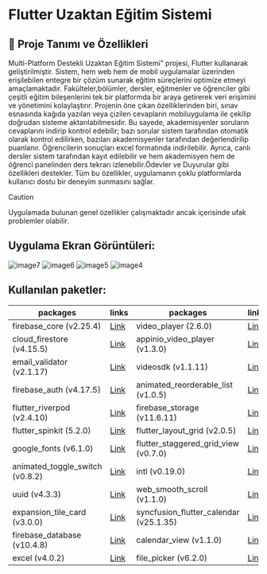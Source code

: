 # Flutter Uzaktan Eğitim Sistemi
## 🚀 Proje Tanımı ve Özellikleri
Multi-Platform Destekli Uzaktan Eğitim Sistemi" projesi, Flutter kullanarak geliştirilmiştir. Sistem, hem web hem de mobil uygulamalar üzerinden erişilebilen entegre bir çözüm sunarak eğitim süreçlerini optimize etmeyi amaçlamaktadır. Fakülteler,bölümler, dersler, eğitmenler ve öğrenciler gibi çeşitli eğitim bileşenlerini tek bir platformda bir araya getirerek veri erişimini ve yönetimini kolaylaştırır. Projenin öne çıkan özelliklerinden biri, sınav esnasında kağıda yazılan veya çizilen cevapların mobiluygulama ile çekilip doğrudan sisteme aktarılabilmesidir. Bu sayede, akademisyenler soruların cevaplarını indirip kontrol edebilir; bazı sorular sistem tarafından otomatik olarak kontrol edilirken, bazıları akademisyenler tarafından değerlendirilip puanlanır. Öğrencilerin sonuçları excel formatında indirilebilir. Ayrıca, canlı dersler sistem tarafından kayıt edilebilir ve hem akademisyen hem de öğrenci panelinden ders tekrarı izlenebilir.Ödevler ve Duyurular gibi özellikleri destekler. Tüm bu özellikler, uygulamanın çoklu platformlarda kullanıcı dostu bir deneyim sunmasını sağlar.


> [!CAUTION]
> Uygulamada bulunan genel özellikler çalışmaktadır ancak içerisinde ufak problemler olabilir.

## Uygulama Ekran Görüntüleri:

![image7](https://github.com/user-attachments/assets/b955bf6a-8d34-4f52-a426-aa21f49662bb)
![image6](https://github.com/user-attachments/assets/16ab2371-5714-4810-9c7c-c8dd803b5031)
![image5](https://github.com/user-attachments/assets/7c3c8454-93ce-4a2c-b89a-92b478b9016a)
![image4](https://github.com/user-attachments/assets/583915ff-7653-45b2-b1d3-9a43078cf183)

## Kullanılan paketler:

| packages | links | packages | links |
| --| --| --| --|
| firebase_core (v2.25.4) | [Link](https://pub.dev/packages/firebase_core) | video_player (2.6.0) | [Link](https://pub.dev/packages/video_player) |
| cloud_firestore (v4.15.5) | [Link](https://pub.dev/packages/cloud_firestore) | appinio_video_player (v1.3.0) | [Link](https://pub.dev/packages/appinio_video_player) |
| email_validator (v2.1.17) | [Link](https://pub.dev/packages/email_validator) | videosdk (v1.1.11) | [Link](https://pub.dev/packages/videosdk) |
| firebase_auth (v4.17.5) | [Link](https://pub.dev/packages/firebase_auth) | animated_reorderable_list (v1.0.5) | [Link](https://pub.dev/packages/animated_reorderable_list) |
| flutter_riverpod (v2.4.10) | [Link](https://pub.dev/packages/flutter_riverpod) | firebase_storage (v11.6.11) | [Link](https://pub.dev/packages/firebase_storage) |
| flutter_spinkit (5.2.0) | [Link](https://pub.dev/packages/flutter_spinkit) | flutter_layout_grid (v2.0.5) | [Link](https://pub.dev/packages/flutter_layout_grid) |
| google_fonts (v6.1.0) | [Link](https://pub.dev/packages/google_fonts) | flutter_staggered_grid_view (v0.7.0) | [Link](https://pub.dev/packages/flutter_staggered_grid_view) |
| animated_toggle_switch (v0.8.2) | [Link](https://pub.dev/packages/animated_toggle_switch) | intl (v0.19.0) | [Link](https://pub.dev/packages/intl) |
| uuid (v4.3.3) | [Link](https://pub.dev/packages/uuid) | web_smooth_scroll (v1.1.0) | [Link](https://pub.dev/packages/web_smooth_scroll) |
| expansion_tile_card (v3.0.0) | [Link](https://pub.dev/packages/expansion_tile_card) | syncfusion_flutter_calendar (v25.1.35) | [Link](https://pub.dev/packages/syncfusion_flutter_calendar) |
| firebase_database (v10.4.8) | [Link](https://pub.dev/packages/firebase_database) | calendar_view (v1.1.0) | [Link](https://pub.dev/packages/calendar_view) |
| excel (v4.0.2) | [Link](https://pub.dev/packages/excel) | file_picker (v6.2.0) | [Link](https://pub.dev/packages/file_picker) |

